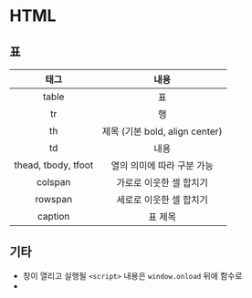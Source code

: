 # HTML

## 표

|태그|내용|
|:-:|:-:|
|table|표|
|tr|행|
|th|제목 (기본 bold, align center)|
|td|내용|
|thead, tbody, tfoot|열의 의미에 따라 구분 가능|
|colspan|가로로 이웃한 셀 합치기|
|rowspan|세로로 이웃한 셀 합치기|
|caption|표 제목|

## 기타

- 창이 열리고 실행될 `<script>` 내용은 `window.onload` 뒤에 함수로
- 
